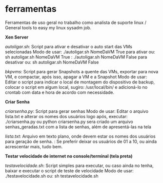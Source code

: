 # ferramentas
Ferramentas de uso geral no trabalho como analista de suporte linux / General tools to easy my linux sysadm job.


**Xen Server**

*autoligar.sh*: Script para ativar e desativar o auto start das VMs selecionadas
Modo de usar: ./autoligar.sh NomeDaVM True para ativar
          ou: sh autoligar.sh NomeDaVM True
            : ./autoligar.sh NomeDaVM False para desativar
          ou: sh autoligar.sh NomeDaVM False

*bkpvms*: Script para gerar Snapshots a quente das VMs, exportar para nova VM, e compactar, após isso, apagar a VM e a Snapshot
Modo de usar: Editar o script para indicar o local de montagem do dispositivo de backup, colocar o script em algum local, sugiro: /usr/local/bin/ e adicioná-lo no crontab com data e hora de acordo com necessidade.


**Criar Senha**

*criarsenha.py*: Script para gerar senhas
Modo de usar: Editar o arquivo lista.txt e alterar os nomes dos usuários
              logo após, executar: ./criarsenha.py ou python criarsenha.py
              sera criado um arquivo senhas_geradas.txt com a lista de senhas, além de apresentá-las na tela

*lista.txt*: Arquivo em texto plano, onde devem estar os nomes dos usuários para geração de senha.
           : Se preferir deixar os usuários de 01 a 10, ou ainda acrescentar mais, tudo bem.
           

**Testar velocidade de internet no console/terminal (tela preta)**

*testavelocidade.sh*: Script simples para executar, ou caso ainda no tenha, baixar e executar o script de teste de velocidade
Modo de usar: ./testavelocidade.sh
          ou: sh testavelocidade.sh
